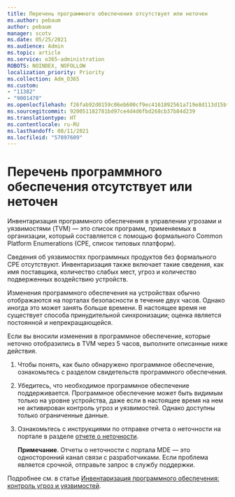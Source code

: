 ```yaml
---
title: Перечень программного обеспечения отсутствует или неточен
ms.author: pebaum
author: pebaum
manager: scotv
ms.date: 05/25/2021
ms.audience: Admin
ms.topic: article
ms.service: o365-administration
ROBOTS: NOINDEX, NOFOLLOW
localization_priority: Priority
ms.collection: Adm_O365
ms.custom:
- "11382"
- "9001470"
ms.openlocfilehash: f26fab92d0159c06eb600cf9ec4161892561a719e8d113d15bfbac133301e793
ms.sourcegitcommit: 920051182781bd97ce4d4d6fbd268cb37b84d239
ms.translationtype: HT
ms.contentlocale: ru-RU
ms.lasthandoff: 08/11/2021
ms.locfileid: "57897609"
---
```

# <a name="software-inventory-is-missing-or-inaccurate"></a>Перечень программного обеспечения отсутствует или неточен

Инвентаризация программного обеспечения в управлении угрозами и уязвимостями (TVM) — это список программ, применяемых в организации, который составляется с помощью формального Common Platform Enumerations (CPE, список типовых платформ).

Сведения об уязвимостях программных продуктов без формального CPE отсутствуют. Инвентаризация также включает такие сведения, как имя поставщика, количество слабых мест, угроз и количество подверженных воздействию устройств.

Изменения программного обеспечения на устройствах обычно отображаются на порталах безопасности в течение двух часов. Однако иногда это может занять больше времени. В настоящее время не существует способа принудительной синхронизации; оценка является постоянной и непрекращающейся.

Если вы вносили изменения в программное обеспечение, которые неточно отобразились в TVM через 5 часов, выполните описанные ниже действия.

1. Чтобы понять, как было обнаружено программное обеспечение, ознакомьтесь с разделом свидетельств программного обеспечения.
1. Убедитесь, что необходимое программное обеспечение поддерживается. Программное обеспечение может быть видимым только на уровне устройства, даже если в настоящее время на нем не активирован контроль угроз и уязвимостей. Однако доступны только ограниченные данные.
1. Ознакомьтесь с инструкциями по отправке отчета о неточности на портале в разделе [отчете о неточности](https://docs.microsoft.com/microsoft-365/security/defender-endpoint/tvm-software-inventory?view=o365-worldwide#report-inaccuracy).
   
    **Примечание**. Отчеты о неточности с портала MDE — это односторонний канал связи с разработчиками. Если проблема является срочной, отправьте запрос в службу поддержки.

Подробнее см. в статье [Инвентаризация программного обеспечения: контроль угроз и уязвимостей](https://docs.microsoft.com/microsoft-365/security/defender-endpoint/tvm-software-inventory).
